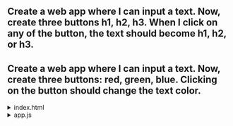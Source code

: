 ## Create a web app where I can input a text. Now, create three buttons h1, h2, h3. When I click on any of the button, the text should become h1, h2, or h3.

## Create a web app where I can input a text. Now, create three buttons: red, green, blue. Clicking on the button should change the text color.

<details> 
<summary> index.html </summary>
  
```
 <input type="text" id="input-value" placeholder="enter text here now."> </input>

    <div>
    <button id="btn-h1"> h1 </button>
    <button id="btn-h2"> h2 </button>
    <button id="btn-h3"> h3 </button>
    <button id="btn-reset"> reset </button>
    </div> 

    <div>
        <button id="btn-red"> red </button>
        <button id="btn-blue"> blue </button>
        <button id="btn-green"> green </button>
        <button id="btn-reset2"> reset </button>
        </div> 

    <p id="output-value"> </p>
    <script src="app.js"></script>
  ```
</details>

<details>
<summary> app.js </summary> 

```
let btnHeaderOne = document.querySelector("#btn-h1"); 
let btnHeaderTwo = document.querySelector("#btn-h2");
let btnHeaderThree = document.querySelector("#btn-h3");
let inputValue = document.querySelector("#input-value"); 
let outputValue = document.querySelector("#output-value"); 
let btnReset = document.querySelector("#btn-reset");
let btnReset2 = document.querySelector("#btn-reset2");

let btnRed = document.querySelector("#btn-red");
let btnBlue = document.querySelector("#btn-blue");
let btnGreen = document.querySelector("#btn-green");

function headerOne() { 
inputValue.style.fontSize = "2em";
}

function colorRed() { 
    console.log("red");
    inputValue.style.color = "red";
}

function colorGreen() { 
    inputValue.style.color = "green";
}

function colorBlue() { 
    inputValue.style.color = "blue";
}

function headerTwo() { 
    inputValue.style.fontSize = "1.5em";
 
}

function headerThree() { 
    inputValue.style.fontSize = "1.3em";
}

function reset() { 
    inputValue.style.fontSize = "1em";
    inputValue.style.color = "black"; 
}

btnHeaderOne.addEventListener("click",headerOne);
btnHeaderTwo.addEventListener("click",headerTwo);
btnHeaderThree.addEventListener("click",headerThree); 
btnReset.addEventListener("click",reset); 
btnRed.addEventListener("click",colorRed);
btnBlue.addEventListener("click",colorBlue);
btnGreen.addEventListener("click",colorGreen);
btnReset2.addEventListener("click",reset); 

```
    
